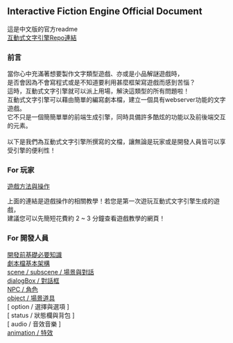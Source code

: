 ## Interactive Fiction Engine Official Document

這是中文版的官方readme <br>
[互動式文字引擎Repo連結](https://github.com/NaoCoding/Interactive-Fiction-Engine.c)

### 前言

當你心中充滿著想要製作文字類型遊戲、亦或是小品解謎遊戲時， <br>
是否會因為不會寫程式或是不知道要利用甚麼框架寫遊戲而感到苦惱？ <br>
這時，互動式文字引擎就可以派上用場，解決這類型的所有問題啦！ <br>
互動式文字引擎可以藉由簡單的編寫劇本檔，建立一個具有webserver功能的文字遊戲。 <br>
它不只是一個簡簡單單的前端生成引擎，同時具備許多酷炫的功能以及前後端交互的元素。 <br>
<br>
以下是我們為互動式文字引擎所撰寫的文檔，讓無論是玩家或是開發人員皆可以享受引擎的便利性！<br>

### For 玩家

[遊戲方法與操作](/Interactive-Fiction-Engine.c.document/HowToPlay-zhtw.html) <br>

上面的連結是遊戲操作的相關教學！若您是第一次遊玩互動式文字引擎生成的遊戲， <br>
建議您可以先簡短花費約 2 ~ 3 分鐘查看遊戲教學的網頁！ <br>

### For 開發人員

[開發前基礎必要知識](/Interactive-Fiction-Engine.c.document/before_dev_zhtw.html) <br>
[劇本檔基本架構](/Interactive-Fiction-Engine.c.document/dev_general_zhtw.html) <br>
[ scene / subscene / 場景與對話 ](/Interactive-Fiction-Engine.c.document/scene_zhtw.html) <br>
[ dialogBox / 對話框 ](/Interactive-Fiction-Engine.c.document/dialogBox_zhtw.html) <br>
[ NPC / 角色 ](/Interactive-Fiction-Engine.c.document/character_zhtw.html) <br>
[ object / 場景道具 ](/Interactive-Fiction-Engine.c.document/object_zhtw.html) <br>
[ option / 選擇與選項 ] <br>
[ status / 狀態欄與背包 ] <br>
[ audio / 音效音樂 ] <br>
[ animation / 特效 ](/Interactive-Fiction-Engine.c.document/animation_zhtw.html) <br>



